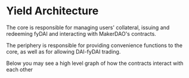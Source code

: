# Yield Architecture

The core is responsible for managing users' collateral, issuing and redeeming 
fyDAI and interacting with MakerDAO's contracts.

The periphery is responsible for providing convenience functions to the core, as well
as for allowing DAI-fyDAI trading.

Below you may see a high level graph of how the contracts interact with each other

